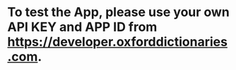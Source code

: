 # To test the App, please use your own API KEY and APP ID from https://developer.oxforddictionaries.com.
